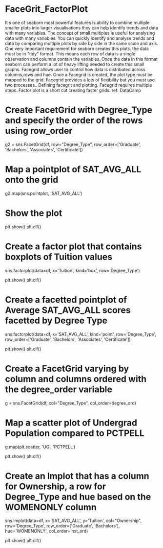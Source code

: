 # FaceGrit_FactorPlot
It s one of seaborn most powerful features is ability to combine multiple smaller plots into larger visualisations they can help identify trends and data with many variables. The concept of small multiples is useful for analysing data with many variables. You can quickly identify and analyse trends and data by comparing multiple plots by side by side in the same scale and axis. One very important requirement for seaborn creates this plots. the data must be in "tidy" format. This means each row of data is a single observation and columns contain the variables. Once the data in this format seaborn can perform a lot of heavy lifting needed to create this small graphs. Facegrid allows user to control how data is distributed across columns,rows and hue.
Once a Facegrid is created, the plot type must be mapped to the grid. Facegrid provides a lots of flexibility but you must use two processes.. Defining facegrit and plotting. Facegrid requires multiple steps..Factor plot is a short cut creating faster grids.
ref: DataCamp
# Create FacetGrid with Degree_Type and specify the order of the rows using row_order
g2 = sns.FacetGrid(df, 
             row="Degree_Type",
             row_order=['Graduate', 'Bachelors', 'Associates', 'Certificate'])

# Map a pointplot of SAT_AVG_ALL onto the grid
g2.map(sns.pointplot, 'SAT_AVG_ALL')

# Show the plot
plt.show()
plt.clf()

# Create a factor plot that contains boxplots of Tuition values
sns.factorplot(data=df,
         x='Tuition',
         kind='box',
         row='Degree_Type')

plt.show()
plt.clf()

# Create a facetted pointplot of Average SAT_AVG_ALL scores facetted by Degree Type 
sns.factorplot(data=df,
        x='SAT_AVG_ALL',
        kind='point',
        row='Degree_Type',
        row_order=['Graduate', 'Bachelors', 'Associates', 'Certificate'])

plt.show()
plt.clf()

# Create a FacetGrid varying by column and columns ordered with the degree_order variable
g = sns.FacetGrid(df, col="Degree_Type", col_order=degree_ord)

# Map a scatter plot of Undergrad Population compared to PCTPELL
g.map(plt.scatter, 'UG', 'PCTPELL')

plt.show()
plt.clf()

# Create an lmplot that has a column for Ownership, a row for Degree_Type and hue based on the WOMENONLY column
sns.lmplot(data=df,
        x='SAT_AVG_ALL',
        y='Tuition',
        col="Ownership",
        row='Degree_Type',
        row_order=['Graduate', 'Bachelors'],
        hue='WOMENONLY',
        col_order=inst_ord)

plt.show()
plt.clf()
